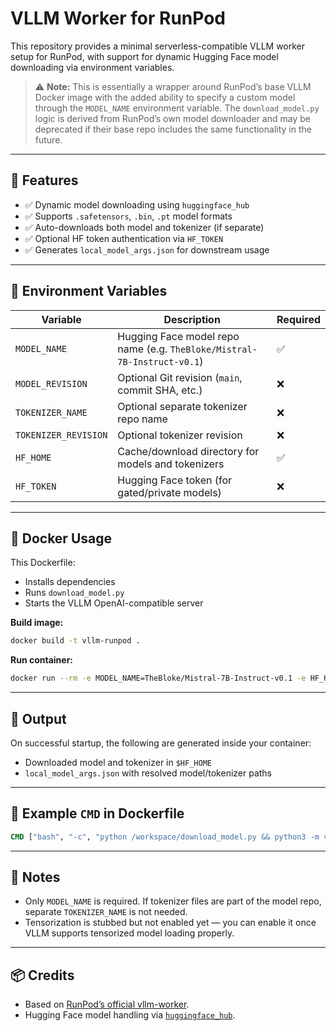 # VLLM Worker for RunPod

This repository provides a minimal serverless-compatible VLLM worker setup for RunPod, with support for dynamic Hugging Face model downloading via environment variables.

> ⚠️ **Note:** This is essentially a wrapper around RunPod’s base VLLM Docker image with the added ability to specify a custom model through the `MODEL_NAME` environment variable. The `download_model.py` logic is derived from RunPod’s own model downloader and may be deprecated if their base repo includes the same functionality in the future.

---

## 🚀 Features

* ✅ Dynamic model downloading using `huggingface_hub`
* ✅ Supports `.safetensors`, `.bin`, `.pt` model formats
* ✅ Auto-downloads both model and tokenizer (if separate)
* ✅ Optional HF token authentication via `HF_TOKEN`
* ✅ Generates `local_model_args.json` for downstream usage

---

## 🧱 Environment Variables

| Variable             | Description                                                             | Required |
| -------------------- | ----------------------------------------------------------------------- | -------- |
| `MODEL_NAME`         | Hugging Face model repo name (e.g. `TheBloke/Mistral-7B-Instruct-v0.1`) | ✅        |
| `MODEL_REVISION`     | Optional Git revision (`main`, commit SHA, etc.)                        | ❌        |
| `TOKENIZER_NAME`     | Optional separate tokenizer repo name                                   | ❌        |
| `TOKENIZER_REVISION` | Optional tokenizer revision                                             | ❌        |
| `HF_HOME`            | Cache/download directory for models and tokenizers                      | ✅        |
| `HF_TOKEN`           | Hugging Face token (for gated/private models)                           | ❌        |

---

## 🐳 Docker Usage

This Dockerfile:

* Installs dependencies
* Runs `download_model.py`
* Starts the VLLM OpenAI-compatible server

**Build image:**

```bash
docker build -t vllm-runpod .
```

**Run container:**

```bash
docker run --rm -e MODEL_NAME=TheBloke/Mistral-7B-Instruct-v0.1 -e HF_HOME=/models vllm-runpod
```

---

## 📂 Output

On successful startup, the following are generated inside your container:

* Downloaded model and tokenizer in `$HF_HOME`
* `local_model_args.json` with resolved model/tokenizer paths

---

## 📝 Example `CMD` in Dockerfile

```dockerfile
CMD ["bash", "-c", "python /workspace/download_model.py && python3 -m vllm.entrypoints.openai.api_server --model /"]
```

---

## 🔧 Notes

* Only `MODEL_NAME` is required. If tokenizer files are part of the model repo, separate `TOKENIZER_NAME` is not needed.
* Tensorization is stubbed but not enabled yet — you can enable it once VLLM supports tensorized model loading properly.

---

## 📦 Credits

* Based on [RunPod’s official vllm-worker](https://github.com/runpod-workers/vllm-worker).
* Hugging Face model handling via [`huggingface_hub`](https://github.com/huggingface/huggingface_hub).

